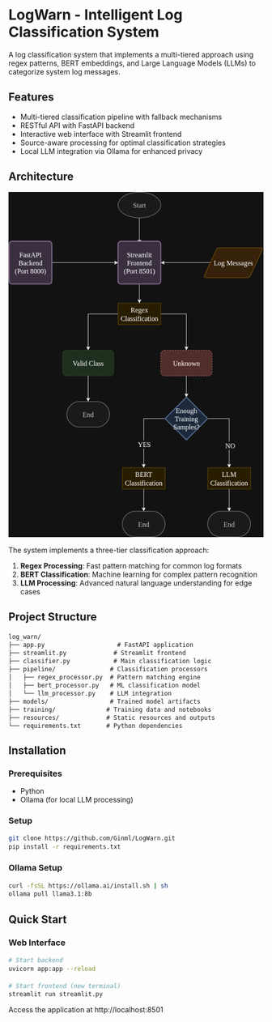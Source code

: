 # LogWarn - Intelligent Log Classification System

A log classification system that implements a multi-tiered approach using regex patterns, BERT embeddings, and Large Language Models (LLMs) to categorize system log messages.

## Features

- Multi-tiered classification pipeline with fallback mechanisms
- RESTful API with FastAPI backend
- Interactive web interface with Streamlit frontend
- Source-aware processing for optimal classification strategies
- Local LLM integration via Ollama for enhanced privacy

## Architecture

![System Architecture](resources/architecture.png)

The system implements a three-tier classification approach:
1. **Regex Processing**: Fast pattern matching for common log formats
2. **BERT Classification**: Machine learning for complex pattern recognition
3. **LLM Processing**: Advanced natural language understanding for edge cases

## Project Structure

```
log_warn/
├── app.py                    # FastAPI application
├── streamlit.py             # Streamlit frontend
├── classifier.py            # Main classification logic
├── pipeline/               # Classification processors
│   ├── regex_processor.py  # Pattern matching engine
│   ├── bert_processor.py   # ML classification model
│   └── llm_processor.py    # LLM integration
├── models/                 # Trained model artifacts
├── training/              # Training data and notebooks
├── resources/             # Static resources and outputs
└── requirements.txt       # Python dependencies
```

## Installation

### Prerequisites
- Python
- Ollama (for local LLM processing)

### Setup
```bash
git clone https://github.com/Ginml/LogWarn.git
pip install -r requirements.txt
```

### Ollama Setup
```bash
curl -fsSL https://ollama.ai/install.sh | sh
ollama pull llama3.1:8b
```

## Quick Start

### Web Interface
```bash
# Start backend
uvicorn app:app --reload

# Start frontend (new terminal)
streamlit run streamlit.py
```
Access the application at http://localhost:8501